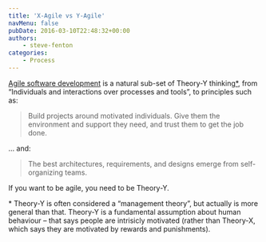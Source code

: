 ```yaml
---
title: 'X-Agile vs Y-Agile'
navMenu: false
pubDate: 2016-03-10T22:48:32+00:00
authors:
    - steve-fenton
categories:
    - Process
---
```


[Agile software development](http://agilemanifesto.org/) is a natural sub-set of Theory-Y thinking[\*](#theory), from “Individuals and interactions over processes and tools”, to principles such as:

> Build projects around motivated individuals. Give them the environment and support they need, and trust them to get the job done.

… and:

> The best architectures, requirements, and designs emerge from self-organizing teams.

If you want to be agile, you need to be Theory-Y.

<span id="theory">\*</span> Theory-Y is often considered a “management theory”, but actually is more general than that. Theory-Y is a fundamental assumption about human behaviour – that says people are intrisicly motivated (rather than Theory-X, which says they are motivated by rewards and punishments).
